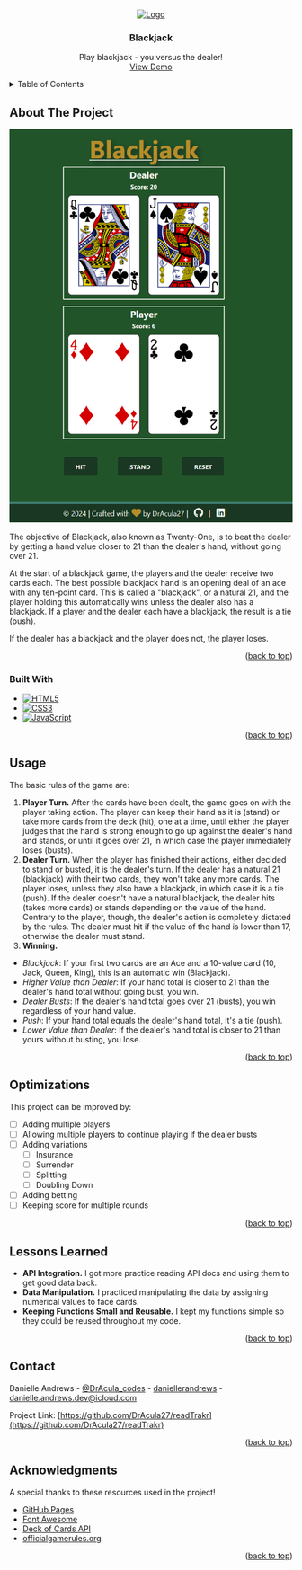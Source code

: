<!-- Improved compatibility of back to top link: See: https://github.com/othneildrew/Best-README-Template/pull/73 -->

<a name="readme-top"></a>

<!-- PROJECT LOGO -->
<br />
<div align="center">
  <a href="https://dracula27.github.io/blackjack/">
    <img src="./img/favicon.ico" alt="Logo" width="80" />
  </a>

  <h3 align="center">Blackjack</h3>

  <p align="center">
    Play blackjack - you versus the dealer!
    <br />
    <a href="https://dracula27.github.io/blackjack/">View Demo</a>
  </p>
</div>

<!-- TABLE OF CONTENTS -->
<details>
  <summary>Table of Contents</summary>
  <ol>
    <li>
      <a href="#about-the-project">About The Project</a>
      <ul>
        <li><a href="#built-with">Built With</a></li>
      </ul>
    </li>
    <li><a href="#usage">Usage</a></li>
    <li><a href="#optimizations">Optimizations</a></li>
    <li><a href="#lessons-learned">Lessons Learned</a></li>
    <li><a href="#contact">Contact</a></li>
    <li><a href="#acknowledgments">Acknowledgments</a></li>
  </ol>
</details>

<!-- ABOUT THE PROJECT -->

## About The Project

<p align="center">
    <a href="https://dracula27.github.io/blackjack/">
      <img src='./img/screenshot.PNG' alt='Blackjack Screen Shot' />
    </a>
</p>

The objective of Blackjack, also known as Twenty-One, is to beat the dealer by getting a hand value closer to 21 than the dealer's hand, without going over 21.

At the start of a blackjack game, the players and the dealer receive two cards each. The best possible blackjack hand is an opening deal of an ace with any ten-point card. This is called a "blackjack", or a natural 21, and the player holding this automatically wins unless the dealer also has a blackjack. If a player and the dealer each have a blackjack, the result is a tie (push).

If the dealer has a blackjack and the player does not, the player loses.

<p align="right">(<a href="#readme-top">back to top</a>)</p>

### Built With

- [![HTML5](https://camo.githubusercontent.com/47e36c9392fe351ab98a0324ca2cb710782731d5a56f71ffe7c68130a1ddc34f/68747470733a2f2f696d672e736869656c64732e696f2f7374617469632f76313f6c6162656c3d253743266d6573736167653d48544d4c3526636f6c6f723d323335353566267374796c653d706c6173746963266c6f676f3d68746d6c35)](https://html.spec.whatwg.org/)
- [![CSS3](https://camo.githubusercontent.com/de7f9b7e6e26494153157774db679bba3320e333f8279e98986893d490293732/68747470733a2f2f696d672e736869656c64732e696f2f7374617469632f76313f6c6162656c3d253743266d6573736167653d4353533326636f6c6f723d323835663635267374796c653d706c6173746963266c6f676f3d63737333)](https://www.w3.org/Style/CSS/#specs)
- [![JavaScript](https://camo.githubusercontent.com/201c697f87bb2a25af48ccc954f0a3c27409421b3e887b7b8e486222e6c1c6b8/68747470733a2f2f696d672e736869656c64732e696f2f7374617469632f76313f6c6162656c3d253743266d6573736167653d4a41564153435249505426636f6c6f723d336337663564267374796c653d706c6173746963266c6f676f3d6a617661736372697074)](https://tc39.es/ecma262/)

<p align="right">(<a href="#readme-top">back to top</a>)</p>

<!-- USAGE -->

## Usage

The basic rules of the game are:

1. **Player Turn.** After the cards have been dealt, the game goes on with the player taking action. The player can keep their hand as it is (stand) or take more cards from the deck (hit), one at a time, until either the player judges that the hand is strong enough to go up against the dealer's hand and stands, or until it goes over 21, in which case the player immediately loses (busts).
1. **Dealer Turn.** When the player has finished their actions, either decided to stand or busted, it is the dealer's turn. If the dealer has a natural 21 (blackjack) with their two cards, they won't take any more cards. The player loses, unless they also have a blackjack, in which case it is a tie (push). If the dealer doesn't have a natural blackjack, the dealer hits (takes more cards) or stands depending on the value of the hand. Contrary to the player, though, the dealer's action is completely dictated by the rules. The dealer must hit if the value of the hand is lower than 17, otherwise the dealer must stand.
1. **Winning.**
  - _Blackjack_: If your first two cards are an Ace and a 10-value card (10, Jack, Queen, King), this is an automatic win (Blackjack).
  - _Higher Value than Dealer_: If your hand total is closer to 21 than the dealer's hand total without going bust, you win.
  - _Dealer Busts_: If the dealer's hand total goes over 21 (busts), you win regardless of your hand value.
  - _Push_: If your hand total equals the dealer's hand total, it's a tie (push).
  - _Lower Value than Dealer_: If the dealer's hand total is closer to 21 than yours without busting, you lose.

<p align="right">(<a href="#readme-top">back to top</a>)</p>

<!-- OPTIMIZATIONS -->

## Optimizations

This project can be improved by:

- [ ] Adding multiple players
- [ ] Allowing multiple players to continue playing if the dealer busts
- [ ] Adding variations
  - [ ] Insurance
  - [ ] Surrender
  - [ ] Splitting
  - [ ] Doubling Down
- [ ] Adding betting
- [ ] Keeping score for multiple rounds

<p align="right">(<a href="#readme-top">back to top</a>)</p>

<!-- LESSONS LEARNED -->

## Lessons Learned

- **API Integration.** I got more practice reading API docs and using them to get good data back.
- **Data Manipulation.** I practiced manipulating the data by assigning numerical values to face cards.
- **Keeping Functions Small and Reusable.** I kept my functions simple so they could be reused throughout my code.

<p align="right">(<a href="#readme-top">back to top</a>)</p>

<!-- CONTACT -->

## Contact

Danielle Andrews - [@DrAcula_codes](https://twitter.com/DrAcula_codes 'Twitter/X') - [daniellerandrews](https://www.linkedin.com/in/daniellerandrews 'LinkedIn') - danielle.andrews.dev@icloud.com

Project Link: [https://github.com/DrAcula27/readTrakr](https://github.com/DrAcula27/readTrakr)

<p align="right">(<a href="#readme-top">back to top</a>)</p>

<!-- ACKNOWLEDGMENTS -->

## Acknowledgments

A special thanks to these resources used in the project!

- [GitHub Pages](https://pages.github.com)
- [Font Awesome](https://fontawesome.com)
- [Deck of Cards API](https://www.deckofcardsapi.com/)
- [officialgamerules.org](https://www.officialgamerules.org/card-games/blackjack)

<p align="right">(<a href="#readme-top">back to top</a>)</p>
